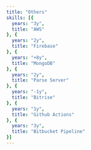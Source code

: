 ```yaml
---
title: "Others"
skills: [{
  years: "3y",
  title: "AWS"
}, {
  years: "2y",
  title: "Firebase"
}, {
  years: "+8y",
  title: "MongoDB"
}, {
  years: "2y",
  title: "Parse Server"
}, {
  years: "-1y",
  title: "Bitrise"
}, {
  years: "1y",
  title: "Github Actions"
}, {
  years: "3y",
  title: "Bitbucket Pipeline"
}]
---
```

